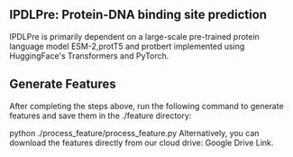## IPDLPre: Protein-DNA binding site prediction

IPDLPre is primarily dependent on a large-scale pre-trained protein language model ESM-2,protT5 and protbert implemented using HuggingFace's Transformers and PyTorch.

## Generate Features

After completing the steps above, run the following command to generate features and save them in the ./feature directory:

python ./process_feature/process_feature.py
Alternatively, you can download the features directly from our cloud drive: Google Drive Link.
